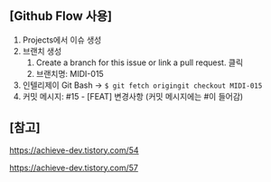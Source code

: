 ## [Github Flow 사용]

1. Projects에서 이슈 생성
2. 브랜치 생성
    1. Create a branch for this issue or link a pull request. 클릭
    2. 브랜치명: MIDI-015 
3. 인텔리제이 Git Bash →  `$ git fetch origingit checkout MIDI-015`
4. 커밋 메시지: #15 - [FEAT] 변경사항 (커밋 메시지에는 #이 들어감)

## [참고]

https://achieve-dev.tistory.com/54

https://achieve-dev.tistory.com/57
